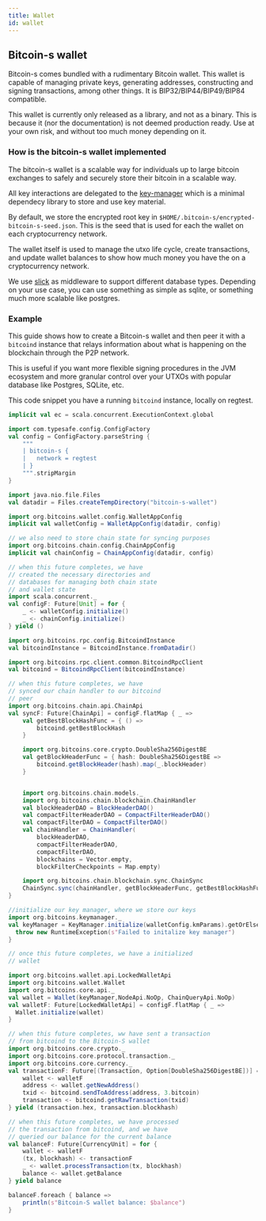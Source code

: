 ```yaml
---
title: Wallet
id: wallet
---
```


## Bitcoin-s wallet
Bitcoin-s comes bundled with a rudimentary Bitcoin wallet. This wallet
is capable of managing private keys, generating addresses, constructing
and signing transactions, among other things. It is BIP32/BIP44/BIP49/BIP84
compatible.

This wallet is currently only released as a library, and not as a binary.
This is because it (nor the documentation) is not deemed production
ready. Use at your own risk, and without too much money depending on it.

### How is the bitcoin-s wallet implemented

The bitcoin-s wallet is a scalable way for individuals up to large bitcoin exchanges to safely and securely store their bitcoin in a scalable way.

All key interactions are delegated to the [key-manager](key-manager.md) which is a minimal dependecy library to store and use key material.

By default, we store the encrypted root key in `$HOME/.bitcoin-s/encrypted-bitcoin-s-seed.json`. This is the seed that is used for each the wallet on each cryptocurrency network.

The wallet itself is used to manage the utxo life cycle, create transactions, and update wallet balances to show how much money you have the on a cryptocurrency network.

We use [slick](https://scala-slick.org/doc/3.3.1/) as middleware to support different database types. Depending on your use case, you can use something as simple as sqlite, or something much more scalable like postgres.


### Example

This guide shows how to create a Bitcoin-s wallet and then
peer it with a `bitcoind` instance that relays
information about what is happening on the blockchain
through the P2P network.

This is useful if you want more flexible signing procedures in
the JVM ecosystem and more granular control over your
UTXOs with popular database like Postgres, SQLite, etc.

This code snippet you have a running `bitcoind` instance, locally
on regtest.

```scala mdoc:compile-only
implicit val ec = scala.concurrent.ExecutionContext.global

import com.typesafe.config.ConfigFactory
val config = ConfigFactory.parseString {
    """
    | bitcoin-s {
    |   network = regtest
    | }
    """.stripMargin
}

import java.nio.file.Files
val datadir = Files.createTempDirectory("bitcoin-s-wallet")

import org.bitcoins.wallet.config.WalletAppConfig
implicit val walletConfig = WalletAppConfig(datadir, config)

// we also need to store chain state for syncing purposes
import org.bitcoins.chain.config.ChainAppConfig
implicit val chainConfig = ChainAppConfig(datadir, config)

// when this future completes, we have
// created the necessary directories and
// databases for managing both chain state
// and wallet state
import scala.concurrent._
val configF: Future[Unit] = for {
    _ <- walletConfig.initialize()
    _ <- chainConfig.initialize()
} yield ()

import org.bitcoins.rpc.config.BitcoindInstance
val bitcoindInstance = BitcoindInstance.fromDatadir()

import org.bitcoins.rpc.client.common.BitcoindRpcClient
val bitcoind = BitcoindRpcClient(bitcoindInstance)

// when this future completes, we have
// synced our chain handler to our bitcoind
// peer
import org.bitcoins.chain.api.ChainApi
val syncF: Future[ChainApi] = configF.flatMap { _ =>
    val getBestBlockHashFunc = { () =>
        bitcoind.getBestBlockHash
    }

    import org.bitcoins.core.crypto.DoubleSha256DigestBE
    val getBlockHeaderFunc = { hash: DoubleSha256DigestBE =>
        bitcoind.getBlockHeader(hash).map(_.blockHeader)
    }


    import org.bitcoins.chain.models._
    import org.bitcoins.chain.blockchain.ChainHandler
    val blockHeaderDAO = BlockHeaderDAO()
    val compactFilterHeaderDAO = CompactFilterHeaderDAO()
    val compactFilterDAO = CompactFilterDAO()
    val chainHandler = ChainHandler(
        blockHeaderDAO,
        compactFilterHeaderDAO,
        compactFilterDAO,
        blockchains = Vector.empty,
        blockFilterCheckpoints = Map.empty)

    import org.bitcoins.chain.blockchain.sync.ChainSync
    ChainSync.sync(chainHandler, getBlockHeaderFunc, getBestBlockHashFunc)
}

//initialize our key manager, where we store our keys
import org.bitcoins.keymanager._
val keyManager = KeyManager.initialize(walletConfig.kmParams).getOrElse {
  throw new RuntimeException(s"Failed to initalize key manager")
}

// once this future completes, we have a initialized
// wallet

import org.bitcoins.wallet.api.LockedWalletApi
import org.bitcoins.wallet.Wallet
import org.bitcoins.core.api._
val wallet = Wallet(keyManager,NodeApi.NoOp, ChainQueryApi.NoOp)
val walletF: Future[LockedWalletApi] = configF.flatMap { _ =>
  Wallet.initialize(wallet)
}

// when this future completes, ww have sent a transaction
// from bitcoind to the Bitcoin-S wallet
import org.bitcoins.core.crypto._
import org.bitcoins.core.protocol.transaction._
import org.bitcoins.core.currency._
val transactionF: Future[(Transaction, Option[DoubleSha256DigestBE])] = for {
    wallet <- walletF
    address <- wallet.getNewAddress()
    txid <- bitcoind.sendToAddress(address, 3.bitcoin)
    transaction <- bitcoind.getRawTransaction(txid)
} yield (transaction.hex, transaction.blockhash)

// when this future completes, we have processed
// the transaction from bitcoind, and we have
// queried our balance for the current balance
val balanceF: Future[CurrencyUnit] = for {
    wallet <- walletF
    (tx, blockhash) <- transactionF
    _ <- wallet.processTransaction(tx, blockhash)
    balance <- wallet.getBalance
} yield balance

balanceF.foreach { balance =>
    println(s"Bitcoin-S wallet balance: $balance")
}

```
